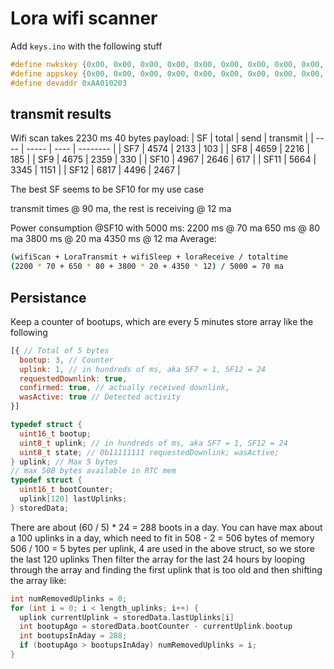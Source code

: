 # Lora wifi scanner

Add `keys.ino` with the following stuff

``` c++
#define nwkskey {0x00, 0x00, 0x00, 0x00, 0x00, 0x00, 0x00, 0x00, 0x00, 0x00, 0x00, 0x00, 0x00, 0x00, 0x00, 0x00}
#define appskey {0x00, 0x00, 0x00, 0x00, 0x00, 0x00, 0x00, 0x00, 0x00, 0x00, 0x00, 0x00, 0x00, 0x00, 0x00, 0x00}
#define devaddr 0xAA010203
```

## transmit results

Wifi scan takes 2230 ms
40 bytes payload:
| SF   | total | send | transmit |
| ---- | ----- | ---- | -------- |
| SF7  | 4574  | 2133 | 103      |
| SF8  | 4659  | 2216 | 185      |
| SF9  | 4675  | 2359 | 330      |
| SF10 | 4967  | 2646 | 617      |
| SF11 | 5664  | 3345 | 1151     |
| SF12 | 6817  | 4496 | 2467     |

The best SF seems to be SF10 for my use case

transmit times @ 90 ma, the rest is receiving @ 12 ma

Power consumption @SF10 with 5000 ms:
2200 ms @ 70 ma
650  ms @ 80 ma
3800 ms @ 20 ma
4350 ms @ 12 ma
Average:

``` bash
(wifiScan + LoraTransmit + wifiSleep + loraReceive / totaltime
(2200 * 70 + 650 * 80 + 3800 * 20 + 4350 * 12) / 5000 = 70 ma
```

## Persistance

Keep a counter of bootups, which are every 5 minutes
store array like the following

``` javascript
[{ // Total of 5 bytes
  bootup: 3, // Counter
  uplink: 1, // in hundreds of ms, aka SF7 = 1, SF12 = 24
  requestedDownlink: true,
  confirmed: true, // actually received downlink,
  wasActive: true // Detected activity
}]
```

``` C
typedef struct {
  uint16_t bootup;
  uint8_t uplink; // in hundreds of ms, aka SF7 = 1, SF12 = 24
  uint8_t state; // 0b11111111 requestedDownlink; wasActive;
} uplink; // Max 5 bytes
// max 508 bytes available in RTC mem
typedef struct {
  uint16_t bootCounter;
  uplink[120] lastUplinks;
} storedData;
```

There are about (60 / 5) * 24 = 288 boots in a day.
You can have max about a 100 uplinks in a day, which need to fit in 508 - 2 = 506 bytes of memory
506 / 100 = 5 bytes per uplink, 4 are used in the above struct, so we store the last 120 uplinks
Then filter the array for the last 24 hours by looping through the array and finding the first uplink that is too old
and then shifting the array like:

``` C
int numRemovedUplinks = 0;
for (int i = 0; i < length_uplinks; i++) {
  uplink currentUplink = storedData.lastUplinks[i]
  int bootupAgo = storedData.bootCounter - currentUplink.bootup
  int bootupsInAday = 288;
  if (bootupAgo > bootupsInAday) numRemovedUplinks = i;
}
```
